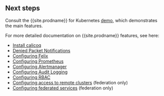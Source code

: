 ## Next steps

Consult the {{site.prodname}} for Kubernetes [demo]({{site.baseurl}}/security/simple-policy-cnx), which
demonstrates the main features.

For more detailed documentation on {{site.prodname}} features, see here:
- [Install calicoq]({{site.baseurl}}/getting-started/clis/calicoq/)
- [Denied Packet Notifications]({{site.baseurl}}/reference/other-install-methods/security/metrics/metrics)
- [Configuring Felix]({{site.baseurl}}/reference/felix/configuration)
- [Configuring Prometheus]({{site.baseurl}}/reference/other-install-methods/security/configuration/prometheus)
- [Configuring Alertmanager]({{site.baseurl}}/reference/other-install-methods/security/configuration/alertmanager)
- [Configuring Audit Logging]({{site.baseurl}}/security/logs/elastic/ee-audit)
- [Configuring RBAC]({{site.baseurl}}/security/rbac-tiered-policies)
- [Configuring access to remote clusters]({{site.baseurl}}/networking/federation/configure-rcc) (federation only)
- [Configuring federated services]({{site.baseurl}}/networking/federation/services-controller) (federation only)
